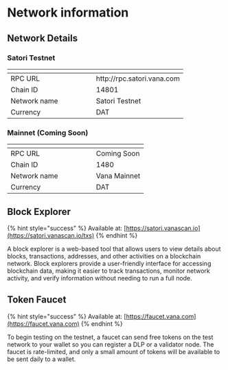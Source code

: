 # Network information

## Network Details

### Satori Testnet

<table data-header-hidden><thead><tr><th width="183"></th><th></th></tr></thead><tbody><tr><td>RPC URL</td><td>http://rpc.satori.vana.com</td></tr><tr><td>Chain ID</td><td>14801</td></tr><tr><td>Network name</td><td>Satori Testnet</td></tr><tr><td>Currency</td><td>DAT</td></tr></tbody></table>

### Mainnet (Coming Soon)

<table data-header-hidden><thead><tr><th width="183"></th><th></th></tr></thead><tbody><tr><td>RPC URL</td><td>Coming Soon</td></tr><tr><td>Chain ID</td><td>1480</td></tr><tr><td>Network name</td><td>Vana Mainnet</td></tr><tr><td>Currency</td><td>DAT</td></tr></tbody></table>

## Block Explorer

{% hint style="success" %}
Available at: [https://satori.vanascan.io](https://satori.vanascan.io/txs)
{% endhint %}

A block explorer is a web-based tool that allows users to view details about blocks, transactions, addresses, and other activities on a blockchain network. Block explorers provide a user-friendly interface for accessing blockchain data, making it easier to track transactions, monitor network activity, and verify information without needing to run a full node.

## Token Faucet

{% hint style="success" %}
Available at: [https://faucet.vana.com](https://faucet.vana.com)
{% endhint %}

To begin testing on the testnet, a faucet can send free tokens on the test network to your wallet so you can register a DLP or a validator node. The faucet is rate-limited, and only a small amount of tokens will be available to be sent daily to a wallet.
